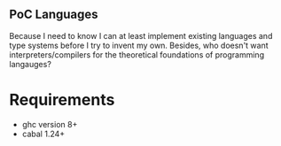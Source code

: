 PoC Languages
-------------

Because I need to know I can at least implement existing languages and type systems before I try to invent my own.
Besides, who doesn't want interpreters/compilers for the theoretical foundations of programming langauges?

Requirements
============

* ghc version 8+
* cabal 1.24+
